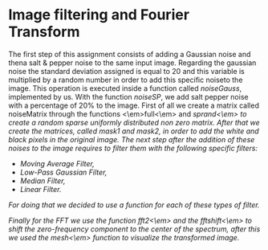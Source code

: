 # Image filtering and Fourier Transform

The first step of this assignment consists of adding a Gaussian noise and thena salt & pepper noise to the same input image. Regarding the gaussian noise the standard deviation assigned is equal to 20 and this variable is multiplied by a random number in order to add this specific noiseto the image.  This operation is executed inside a function called <em>noiseGauss</em>, implemented by us. With the function <em>noiseSP</em>, we add salt  pepper noise with a percentage of 20% to the image.  First of all we create a matrix called noiseMatrix through the functions <\em>full<\em> and <em>sprand<\em> to create a random sparse uniformly distributed  non zero  matrix.   After  that  we  create  the  matrices,  called mask1 and mask2, in order to add the white and black pixels in the original image. The next step after the addition of these noises to the image requires to filter them with the following specific filters:

* Moving Average Filter,
* Low-Pass Gaussian Filter,
* Median Filter,
* Linear Filter.

For doing that we decided to use a function for each of these types of filter.

Finally for the FFT we use the function <em>fft2<\em> and the <em>fftshift<\em> to shift the zero-frequency component to the center of the spectrum, after this we used the <em>mesh<\em> function to visualize the transformed image.
